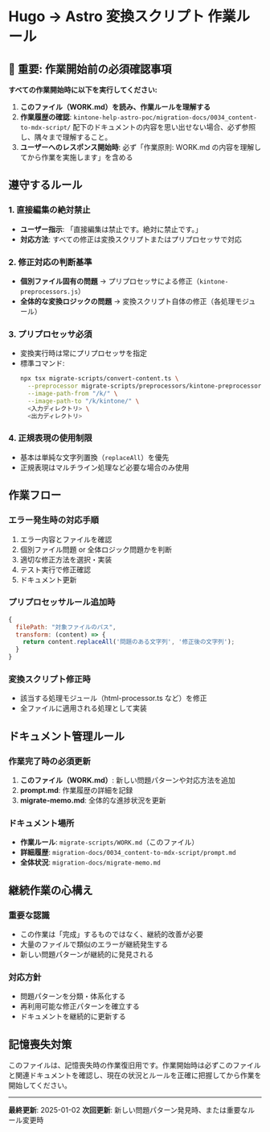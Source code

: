 # Hugo → Astro 変換スクリプト 作業ルール

## 🔴 重要: 作業開始前の必須確認事項

**すべての作業開始時に以下を実行してください:**

1. **このファイル（WORK.md）を読み、作業ルールを理解する**
2. **作業履歴の確認**: `kintone-help-astro-poc/migration-docs/0034_content-to-mdx-script/` 配下のドキュメントの内容を思い出せない場合、必ず参照し、隅々まで理解すること。
3. **ユーザーへのレスポンス開始時**: 必ず「作業原則: WORK.md の内容を理解してから作業を実施します」を含める

## 遵守するルール

### 1. 直接編集の絶対禁止

- **ユーザー指示**: 「直接編集は禁止です。絶対に禁止です。」
- **対応方法**: すべての修正は変換スクリプトまたはプリプロセッサで対応

### 2. 修正対応の判断基準

- **個別ファイル固有の問題** → プリプロセッサによる修正（`kintone-preprocessors.js`）
- **全体的な変換ロジックの問題** → 変換スクリプト自体の修正（各処理モジュール）

### 3. プリプロセッサ必須

- 変換実行時は常にプリプロセッサを指定
- 標準コマンド:
  ```bash
  npx tsx migrate-scripts/convert-content.ts \
    --preprocessor migrate-scripts/preprocessors/kintone-preprocessors.js \
    --image-path-from "/k/" \
    --image-path-to "/k/kintone/" \
    <入力ディレクトリ> \
    <出力ディレクトリ>
  ```

### 4. 正規表現の使用制限

- 基本は単純な文字列置換（`replaceAll`）を優先
- 正規表現はマルチライン処理など必要な場合のみ使用

## 作業フロー

### エラー発生時の対応手順

1. エラー内容とファイルを確認
2. 個別ファイル問題 or 全体ロジック問題かを判断
3. 適切な修正方法を選択・実装
4. テスト実行で修正確認
5. ドキュメント更新

### プリプロセッサルール追加時

```javascript
{
  filePath: "対象ファイルのパス",
  transform: (content) => {
    return content.replaceAll('問題のある文字列', '修正後の文字列');
  }
}
```

### 変換スクリプト修正時

- 該当する処理モジュール（html-processor.ts など）を修正
- 全ファイルに適用される処理として実装

## ドキュメント管理ルール

### 作業完了時の必須更新

1. **このファイル（WORK.md）**: 新しい問題パターンや対応方法を追加
2. **prompt.md**: 作業履歴の詳細を記録
3. **migrate-memo.md**: 全体的な進捗状況を更新

### ドキュメント場所

- **作業ルール**: `migrate-scripts/WORK.md`（このファイル）
- **詳細履歴**: `migration-docs/0034_content-to-mdx-script/prompt.md`
- **全体状況**: `migration-docs/migrate-memo.md`

## 継続作業の心構え

### 重要な認識

- この作業は「完成」するものではなく、継続的改善が必要
- 大量のファイルで類似のエラーが継続発生する
- 新しい問題パターンが継続的に発見される

### 対応方針

- 問題パターンを分類・体系化する
- 再利用可能な修正パターンを確立する
- ドキュメントを継続的に更新する

## 記憶喪失対策

このファイルは、記憶喪失時の作業復旧用です。作業開始時は必ずこのファイルと関連ドキュメントを確認し、現在の状況とルールを正確に把握してから作業を開始してください。

---

**最終更新**: 2025-01-02
**次回更新**: 新しい問題パターン発見時、または重要なルール変更時

